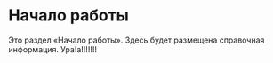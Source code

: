 # Начало работы

Это раздел «Начало работы». Здесь будет размещена справочная информация.
Ура!a!!!!!!!
